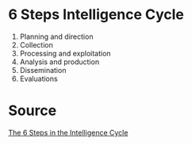 # 6 Steps Intelligence Cycle 

1. Planning and direction
2. Collection
3. Processing and exploitation
4. Analysis and production
5. Dissemination
6. Evaluations

# Source
[The 6 Steps in the Intelligence Cycle](http://fusioncenter.golearnportal.org/rawmedia_repository/b4e1b56dcf572f53b00ee43a31b34223?/document.pdf) 
